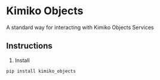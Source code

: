 # Kimiko Objects

A standard way for interacting with Kimiko Objects Services

## Instructions

1. Install

```
pip install kimiko_objects
```
